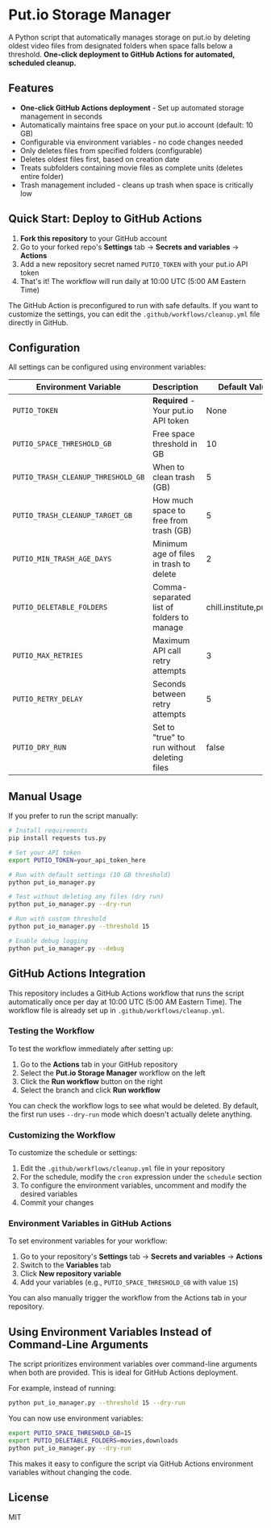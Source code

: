 # Put.io Storage Manager

A Python script that automatically manages storage on put.io by deleting oldest video files from designated folders when space falls below a threshold. **One-click deployment to GitHub Actions for automated, scheduled cleanup.**

## Features

- **One-click GitHub Actions deployment** - Set up automated storage management in seconds
- Automatically maintains free space on your put.io account (default: 10 GB)
- Configurable via environment variables - no code changes needed
- Only deletes files from specified folders (configurable)
- Deletes oldest files first, based on creation date
- Treats subfolders containing movie files as complete units (deletes entire folder)
- Trash management included - cleans up trash when space is critically low

## Quick Start: Deploy to GitHub Actions

1. **Fork this repository** to your GitHub account
2. Go to your forked repo's **Settings** tab → **Secrets and variables** → **Actions**
3. Add a new repository secret named `PUTIO_TOKEN` with your put.io API token
4. That's it! The workflow will run daily at 10:00 UTC (5:00 AM Eastern Time)

The GitHub Action is preconfigured to run with safe defaults. If you want to customize the settings, you can edit the `.github/workflows/cleanup.yml` file directly in GitHub.

## Configuration

All settings can be configured using environment variables:

| Environment Variable | Description | Default Value |
|---|---|---|
| `PUTIO_TOKEN` | **Required** - Your put.io API token | None |
| `PUTIO_SPACE_THRESHOLD_GB` | Free space threshold in GB | 10 |
| `PUTIO_TRASH_CLEANUP_THRESHOLD_GB` | When to clean trash (GB) | 5 |
| `PUTIO_TRASH_CLEANUP_TARGET_GB` | How much space to free from trash (GB) | 5 |
| `PUTIO_MIN_TRASH_AGE_DAYS` | Minimum age of files in trash to delete | 2 |
| `PUTIO_DELETABLE_FOLDERS` | Comma-separated list of folders to manage | chill.institute,putfirst |
| `PUTIO_MAX_RETRIES` | Maximum API call retry attempts | 3 |
| `PUTIO_RETRY_DELAY` | Seconds between retry attempts | 5 |
| `PUTIO_DRY_RUN` | Set to "true" to run without deleting files | false |

## Manual Usage

If you prefer to run the script manually:

```bash
# Install requirements
pip install requests tus.py

# Set your API token
export PUTIO_TOKEN=your_api_token_here

# Run with default settings (10 GB threshold)
python put_io_manager.py

# Test without deleting any files (dry run)
python put_io_manager.py --dry-run

# Run with custom threshold
python put_io_manager.py --threshold 15

# Enable debug logging
python put_io_manager.py --debug
```

## GitHub Actions Integration

This repository includes a GitHub Actions workflow that runs the script automatically once per day at 10:00 UTC (5:00 AM Eastern Time). The workflow file is already set up in `.github/workflows/cleanup.yml`.

### Testing the Workflow

To test the workflow immediately after setting up:

1. Go to the **Actions** tab in your GitHub repository
2. Select the **Put.io Storage Manager** workflow on the left
3. Click the **Run workflow** button on the right
4. Select the branch and click **Run workflow**

You can check the workflow logs to see what would be deleted. By default, the first run uses `--dry-run` mode which doesn't actually delete anything.

### Customizing the Workflow

To customize the schedule or settings:

1. Edit the `.github/workflows/cleanup.yml` file in your repository
2. For the schedule, modify the `cron` expression under the `schedule` section
3. To configure the environment variables, uncomment and modify the desired variables
4. Commit your changes

### Environment Variables in GitHub Actions

To set environment variables for your workflow:

1. Go to your repository's **Settings** tab → **Secrets and variables** → **Actions**
2. Switch to the **Variables** tab
3. Click **New repository variable**
4. Add your variables (e.g., `PUTIO_SPACE_THRESHOLD_GB` with value `15`)

You can also manually trigger the workflow from the Actions tab in your repository.

## Using Environment Variables Instead of Command-Line Arguments

The script prioritizes environment variables over command-line arguments when both are provided. This is ideal for GitHub Actions deployment.

For example, instead of running:
```bash
python put_io_manager.py --threshold 15 --dry-run
```

You can now use environment variables:
```bash
export PUTIO_SPACE_THRESHOLD_GB=15
export PUTIO_DELETABLE_FOLDERS=movies,downloads
python put_io_manager.py --dry-run
```

This makes it easy to configure the script via GitHub Actions environment variables without changing the code.

## License

MIT